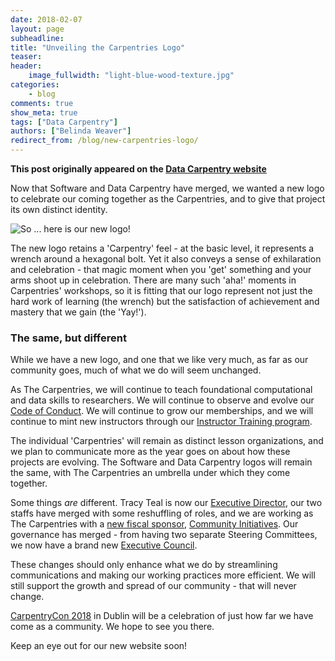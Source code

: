 ```yaml
---
date: 2018-02-07
layout: page
subheadline:
title: "Unveiling the Carpentries Logo"
teaser:
header:
    image_fullwidth: "light-blue-wood-texture.jpg"
categories:
    - blog
comments: true
show_meta: true
tags: ["Data Carpentry"]
authors: ["Belinda Weaver"]
redirect_from: /blog/new-carpentries-logo/
--- 
```


**This post originally appeared on the [Data Carpentry website](https://datacarpentry.org)**

Now that Software and Data Carpentry have merged, we wanted a new logo to celebrate our coming together as the Carpentries, 
and to give that project its own distinct identity.


![So ... here is our new logo!](/images/TheCarpentries.png)

The new logo retains a 'Carpentry' feel - at the basic level, it represents a wrench around a hexagonal bolt. 
Yet it also conveys a sense of exhilaration and celebration - that magic moment when you 'get' something and your arms 
shoot up in celebration. There are many such 'aha!' moments in Carpentries' workshops, so it is fitting that our logo 
represent not just the hard work of learning (the wrench) but the satisfaction of achievement and mastery that 
we gain (the 'Yay!').

### The same, but different 

While we have a new logo, and one that we like very much, as far as our community goes, much of what we do will seem unchanged. 

As The Carpentries, we will continue to teach foundational computational and data skills to researchers. 
We will continue to observe and evolve our [Code of Conduct](https://software-carpentry.org/conduct/). 
We will continue to grow our memberships, 
and we will continue to mint new instructors through our [Instructor Training program](http://carpentries.github.io/instructor-training/). 

The individual 'Carpentries' will remain as distinct lesson organizations, and we plan to communicate more as the year 
goes on about how these projects are evolving. The Software and Data Carpentry logos will remain the same, 
with The Carpentries an umbrella under which they come together.

Some things *are* different. Tracy Teal is now our [Executive Director](http://www.datacarpentry.org/blog/exec-dir-message/), our two staffs have merged with some reshuffling 
of roles, and we are working as The Carpentries 
with a [new fiscal sponsor](https://software-carpentry.org/blog/2018/01/fiscal-sponsor-transition.html), 
[Community Initiatives](https://software-carpentry.org/blog/2018/01/fiscal-sponsor-transition.html). Our governance has 
merged - from having two separate Steering Committees, we now have a brand new [Executive Council](http://www.datacarpentry.org/blog/exec-council-announce/). 

These changes should only enhance what we do by streamlining communications and making our working practices more 
efficient. We will still support the growth and spread of our community - that will never change. 

[CarpentryCon 2018](http://www.carpentrycon.org/) in Dublin will be a celebration of just how far we have come as a 
community. We hope to see you there. 

Keep an eye out for our new website soon!
